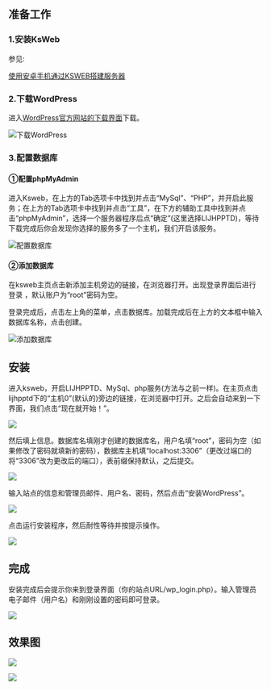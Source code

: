 ## 准备工作

### 1.安装KsWeb

参见:

[使用安卓手机通过KSWEB搭建服务器](./4.md)

### 2.下载WordPress

进入[WordPress官方网站的下载界面](https://cn.wordpress.org/download/)下载。

![下载WordPress](https://blog.niaodtiantang.com/wp-content/uploads/2022/07/microsoft_edge_screenshot_2022年7月23日-GMT0800-上午111145-503x1024.png)

### 3.配置数据库

#### ①配置phpMyAdmin

进入Ksweb，在上方的Tab选项卡中找到并点击“MySql”、“PHP”，并开启此服务；在上方的Tab选项卡中找到并点击“工具”，在下方的辅助工具中找到并点击“phpMyAdmin”，选择一个服务器程序后点“确定”(这里选择LIJHPPTD)，等待下载完成后你会发现你选择的服务多了一个主机，我们开启该服务。

![配置数据库](https://blog.niaodtiantang.com/wp-content/uploads/2022/07/Stitch_20220725_110502-191x1024.png)

#### ②添加数据库

在ksweb主页点击新添加主机旁边的链接，在浏览器打开。出现登录界面后进行登录 ，默认账户为“root”密码为空。

登录完成后，点击左上角的菜单，点击数据库。加载完成后在上方的文本框中输入数据库名称，点击创建。

![添加数据库](https://blog.niaodtiantang.com/wp-content/uploads/2022/07/Stitch_20220727_094438-210x1024.png)

## 安装

进入ksweb，开启LIJHPPTD、MySql、php服务(方法与之前一样)。在主页点击lijhpptd下的“主机0”(默认的)旁边的链接，在浏览器中打开。之后会自动来到一下界面，我们点击“现在就开始！”。

![](https://blog.niaodtiantang.com/wp-content/uploads/2022/07/microsoft_edge_screenshot_2022年7月23日-GMT08_0017_52_43-636x1024.jpg)

然后填上信息。数据库名填刚才创建的数据库名，用户名填“root”，密码为空（如果修改了密码就填新的密码），数据库主机填“localhost:3306”（更改过端口的将“3306”改为更改后的端口），表前缀保持默认，之后提交。

![](https://blog.niaodtiantang.com/wp-content/uploads/2022/07/Screenshot_2022-07-23-17-54-43-340x1024.jpg)

输入站点的信息和管理员邮件、用户名、密码，然后点击“安装WordPress”。

![](https://blog.niaodtiantang.com/wp-content/uploads/2022/07/Screenshot_2022-07-23-17-55-49-266x1024.jpg)

点击运行安装程序，然后耐性等待并按提示操作。

![](https://blog.niaodtiantang.com/wp-content/uploads/2022/07/microsoft_edge_screenshot_2022年7月23日-GMT08_0017_55_03-636x1024.jpg)

## 完成

安装完成后会提示你来到登录界面（你的站点URL/wp_login.php）。输入管理员电子邮件（用户名）和刚刚设置的密码即可登录。

![](https://blog.niaodtiantang.com/wp-content/uploads/2022/07/microsoft_edge_screenshot_2022年7月23日-GMT08_0017_57_12-636x1024.jpg)

## 效果图

![](https://blog.niaodtiantang.com/wp-content/uploads/2022/07/microsoft_edge_screenshot_2022年7月23日-GMT08_0017_57_32-636x1024.jpg)

![](https://blog.niaodtiantang.com/wp-content/uploads/2022/07/microsoft_edge_screenshot_2022年7月23日-GMT08_0017_57_49-636x1024.jpg)
